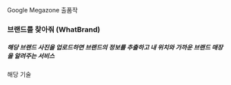 Google Megazone 출품작
 <h3> 브랜드를 찾아줘 (WhatBrand)</h3>
 <h5>해당 브랜드 사진을 업로드하면 브랜드의 정보를 추출하고 내 위치와 가까운 브랜드 매장을 알려주는 서비스</h5>
<p>해당 기술</p>
